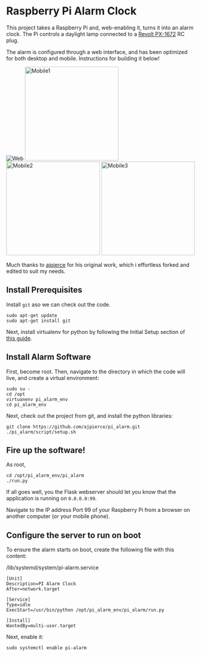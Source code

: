 # Raspberry Pi Alarm Clock
This project takes a Raspberry Pi and, web-enabling it, turns it into an alarm
clock. The Pi controls a daylight lamp connected to a [Revolt PX-1672](http://www.revolt-power.de/USB-Dongle-PX-1674-919.shtml) RC plug.

The alarm is configured through a web interface, and has been optimized for
both desktop and mobile. Instructions for building it below!

![Web](https://i.imgur.com/l2SCImB.jpg)
<img alt="Mobile1" src="https://i.imgur.com/55pL5aV.png" width=250 />
<img alt="Mobile2" src="https://i.imgur.com/PpwkZcm.png" width=250 />
<img alt="Mobile3" src="https://i.imgur.com/yriXSCj.png" width=250 />

Much thanks to [ajpierce](https://github.com/ajpierce/) for his original work, which i effortless forked and edited to suit my needs. 

## Install Prerequisites
Install `git` aso we can check out the code.
```
sudo apt-get update
sudo apt-get install git 
```

Next, install virtualenv for python by following the Initial Setup section of
[this guide](http://raspberry.io/wiki/how-to-get-python-on-your-raspberrypi/).

## Install Alarm Software
First, become root. Then, navigate to the directory in which the code will
live, and create a virtual environment:
```
sudo su -
cd /opt
virtuanenv pi_alarm_env
cd pi_alarm_env
```
Next, check out the project from git, and install the python libraries:
```
git clone https://github.com/ajpierce/pi_alarm.git
./pi_alarm/script/setup.sh
```

## Fire up the software!
As root,
```
cd /opt/pi_alarm_env/pi_alarm
./run.py
```

If all goes well, you the Flask webserver should let you know that the
application is running on `0.0.0.0:99`.

Navigate to the IP address Port 99 of your Raspberry Pi from a browser on another
computer (or your mobile phone). 


## Configure the server to run on boot
To ensure the alarm starts on boot, create the following file with this content:

/lib/systemd/system/pi-alarm.service
```
[Unit]
Description=PI Alarm Clock
After=network.target

[Service]
Type=idle
ExecStart=/usr/bin/python /opt/pi_alarm_env/pi_alarm/run.py

[Install]
WantedBy=multi-user.target
```

Next, enable it:
```
sudo systemctl enable pi-alarm
```


